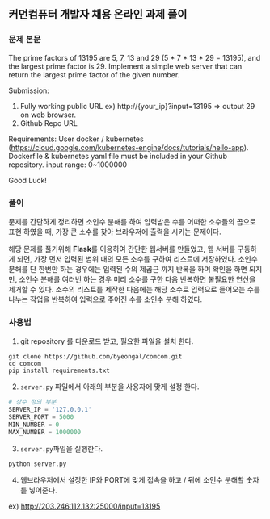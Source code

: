 ## 커먼컴퓨터 개발자 채용 온라인 과제 풀이

### 문제 본문
The prime factors of 13195 are 5, 7, 13 and 29 (5 * 7 * 13 * 29 = 13195), and the largest prime factor is 29.
Implement a simple web server that can return the largest prime factor of the given number.

Submission:
1. Fully working public URL
ex) http://{your_ip}?input=13195 => output 29 on web browser.
2. Github Repo URL

Requirements:
User docker / kubernetes (https://cloud.google.com/kubernetes-engine/docs/tutorials/hello-app).
Dockerfile & kubernetes yaml file must be included in your Github repository.
input range: 0~1000000

Good Luck!

### 풀이
문제를 간단하게 정리하면 소인수 분해를 하여 입력받은 수를 어떠한 소수들의 곱으로 표현 하였을 때, 가장 큰 소수를 찾아 브라우저에 출력을 시키는 문제이다. 

해당 문제를 풀기위해 **Flask**를 이용하여 간단한 웹서버를 만들었고, 웹 서버를 구동하게 되면, 가장 먼저 입력된 범위 내의 모든 소수를 구하여 리스트에 저장하였다. 소인수 분해를 단 한번만 하는 경우에는 입력된 수의 제곱근 까지 반복을 하며 확인을 하면 되지만, 소인수 분해를 여러번 하는 경우 미리 소수를 구한 다음 반복하면 불필요한 연산을 제거할 수 있다. 소수의 리스트를 제작한 다음에는 해당 소수로 입력으로 들어오는 수를 나누는 작업을 반복하여 입력으로 주어진 수를 소인수 분해 하였다. 

### 사용법
1. git repository 를 다운로드 받고, 필요한 파일을 설치 한다.
```shell script
git clone https://github.com/byeongal/comcom.git
cd comcom
pip install requirements.txt
```

2. `server.py` 파일에서 아래의 부분을 사용자에 맞게 설정 한다.
```python
# 상수 정의 부분
SERVER_IP = '127.0.0.1'
SERVER_PORT = 5000
MIN_NUMBER = 0
MAX_NUMBER = 1000000
```

3. `server.py`파일을 실행한다.
```shell
python server.py
```

4. 웹브라우저에서 설정한 IP와 PORT에 맞게 접속을 하고 / 뒤에 소인수 분해할 숫자를 넣어준다.

ex) http://203.246.112.132:25000/input=13195


